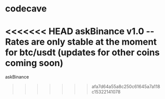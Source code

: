# codecave
<<<<<<< HEAD
askBinance v1.0
--Rates are only stable at the moment for btc/usdt (updates for other coins coming soon)
=======
askBinance 
>>>>>>> afa7d64a55a8c250c61645a7a118c15322141078
